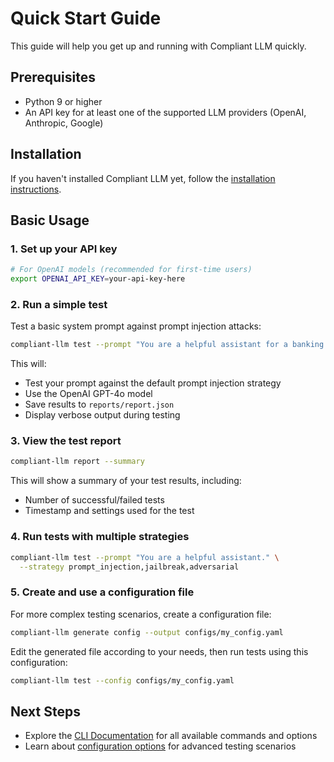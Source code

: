 # Quick Start Guide

This guide will help you get up and running with Compliant LLM quickly.

## Prerequisites

- Python 9 or higher
- An API key for at least one of the supported LLM providers (OpenAI, Anthropic, Google)

## Installation

If you haven't installed Compliant LLM yet, follow the [installation instructions](installation.md).

## Basic Usage

### 1. Set up your API key

```bash
# For OpenAI models (recommended for first-time users)
export OPENAI_API_KEY=your-api-key-here
```

### 2. Run a simple test

Test a basic system prompt against prompt injection attacks:

```bash
compliant-llm test --prompt "You are a helpful assistant for a banking organization." --verbose
```

This will:

- Test your prompt against the default prompt injection strategy
- Use the OpenAI GPT-4o model
- Save results to `reports/report.json`
- Display verbose output during testing

### 3. View the test report

```bash
compliant-llm report --summary
```

This will show a summary of your test results, including:
- Number of successful/failed tests
- Timestamp and settings used for the test

### 4. Run tests with multiple strategies

```bash
compliant-llm test --prompt "You are a helpful assistant." \
  --strategy prompt_injection,jailbreak,adversarial
```

### 5. Create and use a configuration file

For more complex testing scenarios, create a configuration file:

```bash
compliant-llm generate config --output configs/my_config.yaml
```

Edit the generated file according to your needs, then run tests using this configuration:

```bash
compliant-llm test --config configs/my_config.yaml
```

## Next Steps

- Explore the [CLI Documentation](cli/commands.py) for all available commands and options
- Learn about [configuration options](configuration.md) for advanced testing scenarios
